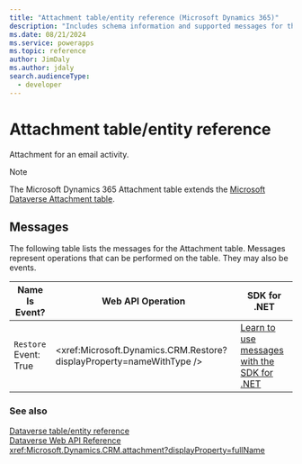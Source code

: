```yaml
---
title: "Attachment table/entity reference (Microsoft Dynamics 365)"
description: "Includes schema information and supported messages for the Attachment table/entity with Microsoft Dynamics 365."
ms.date: 08/21/2024
ms.service: powerapps
ms.topic: reference
author: JimDaly
ms.author: jdaly
search.audienceType: 
  - developer
---
```


# Attachment table/entity reference

Attachment for an email activity.

> [!NOTE]
> The Microsoft Dynamics 365 Attachment table extends the [Microsoft Dataverse Attachment table](/power-apps/developer/data-platform/reference/entities/attachment).


## Messages

The following table lists the messages for the Attachment table.
Messages represent operations that can be performed on the table. They may also be events.

| Name <br />Is Event? |Web API Operation |SDK for .NET |
| ---- | ----- |----- |
| `Restore`<br />Event: True |<xref:Microsoft.Dynamics.CRM.Restore?displayProperty=nameWithType /> |[Learn to use messages with the SDK for .NET](/power-apps/developer/data-platform/org-service/use-messages)|





### See also

[Dataverse table/entity reference](../about-entity-reference.md)  
[Dataverse Web API Reference](/power-apps/developer/data-platform/webapi/reference/about)   
<xref:Microsoft.Dynamics.CRM.attachment?displayProperty=fullName>
